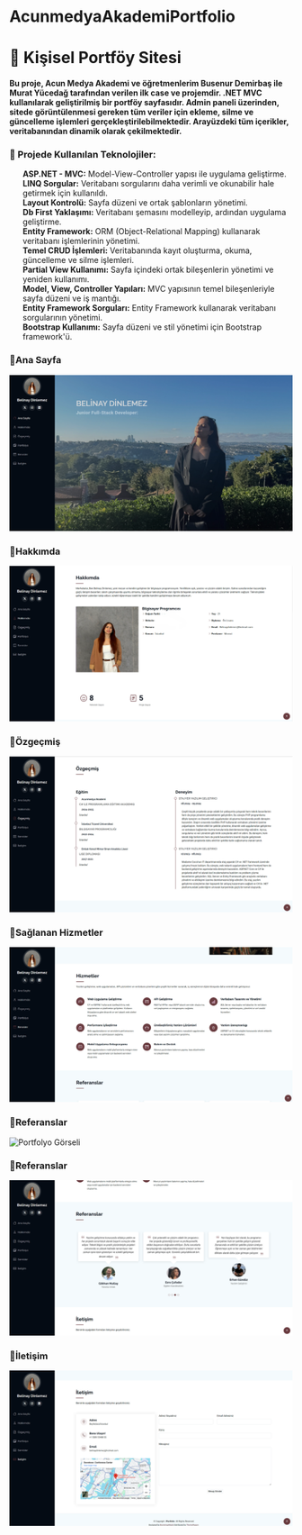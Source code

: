 # AcunmedyaAkademiPortfolio
<h1>🚀 Kişisel Portföy Sitesi</h1>
<h4><p>Bu proje, Acun Medya Akademi ve öğretmenlerim Busenur Demirbaş ile Murat Yücedağ tarafından verilen ilk case ve projemdir. .NET MVC kullanılarak geliştirilmiş bir portföy sayfasıdır. Admin paneli üzerinden, sitede görüntülenmesi gereken tüm veriler için ekleme, silme ve güncelleme işlemleri gerçekleştirilebilmektedir. Arayüzdeki tüm içerikler, veritabanından dinamik olarak çekilmektedir.</p></h4>

<h3>🤍 Projede Kullanılan Teknolojiler:</h3>
<ul style="list-style-type: none;">
  <li><strong>ASP.NET - MVC:</strong> Model-View-Controller yapısı ile uygulama geliştirme.</li>
  <li><strong>LINQ Sorgular:</strong> Veritabanı sorgularını daha verimli ve okunabilir hale getirmek için kullanıldı.</li>
  <li><strong>Layout Kontrolü:</strong> Sayfa düzeni ve ortak şablonların yönetimi.</li>
  <li><strong>Db First Yaklaşımı:</strong> Veritabanı şemasını modelleyip, ardından uygulama geliştirme.</li>
  <li><strong>Entity Framework:</strong> ORM (Object-Relational Mapping) kullanarak veritabanı işlemlerinin yönetimi.</li>
  <li><strong>Temel CRUD İşlemleri:</strong> Veritabanında kayıt oluşturma, okuma, güncelleme ve silme işlemleri.</li>
  <li><strong>Partial View Kullanımı:</strong> Sayfa içindeki ortak bileşenlerin yönetimi ve yeniden kullanımı.</li>
  <li><strong>Model, View, Controller Yapıları:</strong> MVC yapısının temel bileşenleriyle sayfa düzeni ve iş mantığı.</li>
  <li><strong>Entity Framework Sorguları:</strong> Entity Framework kullanarak veritabanı sorgularının yönetimi.</li>
  <li><strong>Bootstrap Kullanımı:</strong> Sayfa düzeni ve stil yönetimi için Bootstrap framework'ü.</li>
</ul>
<h3>🤍Ana Sayfa</h3>
<img src="https://raw.githubusercontent.com/BelDinlemez/AcunmedyaAkademiPortfolio/main/readmeImg/banner.png" alt="Banner Görseli" />
<h3>🤍Hakkımda</h3>
<img src="https://raw.githubusercontent.com/BelDinlemez/AcunmedyaAkademiPortfolio/main/readmeImg/about.png" alt="Hakkımda Görseli" />
<h3>🤍Özgeçmiş</h3>
<img src="https://raw.githubusercontent.com/BelDinlemez/AcunmedyaAkademiPortfolio/main/readmeImg/resume.png" alt="Özgeçmiş Görseli" />
<h3>🤍Sağlanan Hizmetler</h3>
<img src="https://raw.githubusercontent.com/BelDinlemez/AcunmedyaAkademiPortfolio/main/readmeImg/service.png" alt="Servisler Görseli" />
<h3>🤍Referanslar</h3>
<img src="https://raw.githubusercontent.com/BelDinlemez/AcunmedyaAkademiPortfolio/main/readmeImg/portfolio.png" alt="Portfolyo Görseli" />
<h3>🤍Referanslar</h3>
<img src="https://raw.githubusercontent.com/BelDinlemez/AcunmedyaAkademiPortfolio/main/readmeImg/testimonials.png" alt="Referans Görseli" />
<h3>🤍İletişim</h3>
<img src="https://raw.githubusercontent.com/BelDinlemez/AcunmedyaAkademiPortfolio/main/readmeImg/contact.png" alt="İletişim Görseli" />










